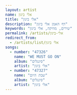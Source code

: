 ```yaml
---
layout: artist
name: אלי ביגון
title: "אלי ביגון"
description: "דף האמן אלי ביגון"
keywords: "שירים, מוזיקה, אלי ביגון"
permalink: /artists/אלי-ביגון
redirect_from:
  - /artists/list/אלי ביגון
songs:
  - number: "47326"
    name: "WE MUST GO ON"
    album: "סינגלים"
    artist: "אלי ביגון"
  - number: "47327"
    name: "שבת היום"
    album: "סינגלים"
    artist: "אלי ביגון"
---
```

